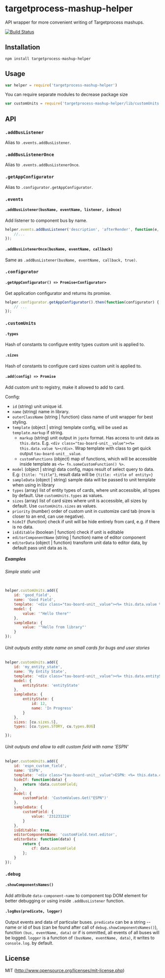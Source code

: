 # targetprocess-mashup-helper

API wrapper for more convenient writing of Targetprocess mashups.

[![Build Status](https://travis-ci.org/TargetProcess/targetprocess-mashup-helper.svg?branch=master)](https://travis-ci.org/TargetProcess/targetprocess-mashup-helper)

## Installation

`npm install targetprocess-mashup-helper`

## Usage

```js
var helper = require('targetprocess-mashup-helper')
```

You can require separate modules to decrease package size

```js
var customUnits = require('targetprocess-mashup-helper/lib/customUnits')
```


## API

### `.addBusListener`

Alias to `.events.addBusListener`.

### `.addBusListenerOnce`

Alias to `.events.addBusListenerOnce`.

### `.getAppConfigurator`

Alias to `.configurator.getAppConfigurator`.

### `.events`

#### `.addBusListener(busName, eventName, listener, isOnce)`

Add listener to component bus by name.

```js
helper.events.addBusListener('description', 'afterRender', function(e, renderData) {
    //...
});
```

#### `.addBusListenerOnce(busName, eventName, callback)`

Same as `.addBusListener(busName, eventName, callback, true)`.

### `.configurator`

#### `.getAppConfigurator() => Promise<Configurator>`

Get application configurator and returns its promise.

```js
helper.configurator.getAppConfigurator().then(function(configurator) {
    // ...
});
```

### `.customUnits`

#### `.types` 

Hash of constants to configure entity types custom unit is applied to.

#### `.sizes` 

Hash of constants to configure card sizes custom unit is applied to.

#### `.add(config) => Promise`

Add custom unit to registry, make it allowed to add to card.

Config:

* `id` (string) unit unique id.
* `name` (string) name in library.
* `outerClassName` (string | function) class name of unit wrapper for best styling.
* `template` (object | string) template config, will be used as `template.markup` if string.
    * `markup` (string) unit output in `jqote` format. Has access to unit data as `this.data`. E.g. `<div class="tau-board-unit__value"><%= this.data.value %></div>`. Wrap template with class to get quick output `tau-board-unit__value`.
    * `customFunctions` (object) map of functions, which will be accessible inside template as `<%= fn.someCustomFunction() %>`. 
* `model` (object | string) data config, maps result of select query to data. E.g: `{title: "title"}`, result data will be `{title: <title of entity>}`
* `sampleData` (object | string) sample data will be passed to unit template when using in library
* `types` (array) list of entity types of cards, where unit accessible, all types by default. Use `customUnits.types` as values.
* `sizes` (array) list of card sizes where unit is accessible, all sizes by default. Use `customUnits.sizes` as values.
* `priority` (number) order of custom unit in customize card tab (more is closer to an end, can use negative).
* `hideIf` (function) check if unit will be hide entirely from card, e.g. if there is no data.
* `isEditable` (boolean | function) check if unit is editable
* `editorComponentName` (string | function) name of editor component
* `editorData` (object | function) transform unit data to editor data, by default pass unit data as is.

##### Examples

###### Simple static unit

```js

helper.customUnits.add({
    id: 'good_field',
    name: 'Good Field',
    template: '<div class="tau-board-unit__value"><%= this.data.value %></div>',
    model: {
        value: '"Hello there"'
    },
    sampleData: {
        value: '"Hello from library"'    
    }
});
```

###### Unit outputs entity state name on small cards for bugs and user stories

```js
helper.customUnits.add({
    id: 'my_entity_state',
    name: 'My Entity State',
    template: '<div class="tau-board-unit__value"><%= this.data.entityState.id %> <%= this.data.entityState.name %></div>',
    model: {
        entityState: 'entityState'
    },
    sampleData: {
        entityState: {
            id: 12,
            name: 'In Progress'
        }
    },
    sizes: [cu.sizes.S],
    types: [cu.types.STORY, cu.types.BUG]

});
```

###### Unit outputs and allow to edit custom field with name 'ESPN'

```js
helper.customUnits.add({
    id: 'espn_custom_field',
    name: 'ESPN',
    template: '<div class="tau-board-unit__value">ESPN: <%= this.data.customField.value %></div>',
    hideIf: function(data) {
        return !data.customField;
    },
    model: {
        customField: 'CustomValues.Get("ESPN")'
    },
    sampleData: {
        customField: {
            value: '231231224'
        }
    },
    isEditable: true,
    editorComponentName: 'customField.text.editor',
    editorData: function(data) {
        return {
            cf: data.customField
        };
    }
});
```

### `.debug`

#### `.showComponentsNames()`

Add attribute `data-component-name` to component top DOM element for better debugging or using inside `.addBusListener` function.

#### `.logBus(predicate, logger)`

Output events and data of particular buses. `predicate` can be a string -- name or id of bus (can be found after call of `debug.showComponentsNames()`), function `(bus, eventName, data)` or if is ommitted, all events of all buses will be logged. `logger` is a function of `(busName, eventName, data)`, it writes to `console.log`. by default.

## License

MIT (http://www.opensource.org/licenses/mit-license.php)
